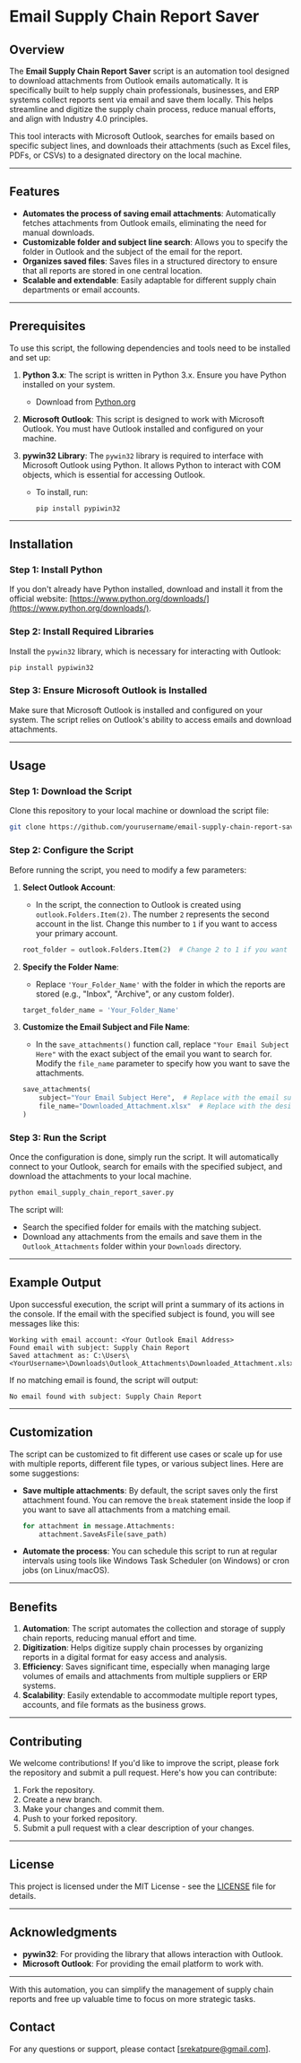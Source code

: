 # Email Supply Chain Report Saver

## Overview

The **Email Supply Chain Report Saver** script is an automation tool designed to download attachments from Outlook emails automatically. It is specifically built to help supply chain professionals, businesses, and ERP systems collect reports sent via email and save them locally. This helps streamline and digitize the supply chain process, reduce manual efforts, and align with Industry 4.0 principles.

This tool interacts with Microsoft Outlook, searches for emails based on specific subject lines, and downloads their attachments (such as Excel files, PDFs, or CSVs) to a designated directory on the local machine.

---

## Features

- **Automates the process of saving email attachments**: Automatically fetches attachments from Outlook emails, eliminating the need for manual downloads.
- **Customizable folder and subject line search**: Allows you to specify the folder in Outlook and the subject of the email for the report.
- **Organizes saved files**: Saves files in a structured directory to ensure that all reports are stored in one central location.
- **Scalable and extendable**: Easily adaptable for different supply chain departments or email accounts.

---

## Prerequisites

To use this script, the following dependencies and tools need to be installed and set up:

1. **Python 3.x**: The script is written in Python 3.x. Ensure you have Python installed on your system.
   - Download from [Python.org](https://www.python.org/downloads/)
   
2. **Microsoft Outlook**: This script is designed to work with Microsoft Outlook. You must have Outlook installed and configured on your machine.
   
3. **pywin32 Library**: The `pywin32` library is required to interface with Microsoft Outlook using Python. It allows Python to interact with COM objects, which is essential for accessing Outlook.
   - To install, run:
     ```
     pip install pypiwin32
     ```

---

## Installation

### Step 1: Install Python

If you don't already have Python installed, download and install it from the official website: [https://www.python.org/downloads/](https://www.python.org/downloads/).

### Step 2: Install Required Libraries

Install the `pywin32` library, which is necessary for interacting with Outlook:

```bash
pip install pypiwin32
```

### Step 3: Ensure Microsoft Outlook is Installed

Make sure that Microsoft Outlook is installed and configured on your system. The script relies on Outlook's ability to access emails and download attachments.

---

## Usage

### Step 1: Download the Script

Clone this repository to your local machine or download the script file:

```bash
git clone https://github.com/yourusername/email-supply-chain-report-saver.git
```

### Step 2: Configure the Script

Before running the script, you need to modify a few parameters:

1. **Select Outlook Account**:
   - In the script, the connection to Outlook is created using `outlook.Folders.Item(2)`. The number `2` represents the second account in the list. Change this number to `1` if you want to access your primary account.
   
   ```python
   root_folder = outlook.Folders.Item(2)  # Change 2 to 1 if you want the primary account
   ```

2. **Specify the Folder Name**:
   - Replace `'Your_Folder_Name'` with the folder in which the reports are stored (e.g., "Inbox", "Archive", or any custom folder).
   
   ```python
   target_folder_name = 'Your_Folder_Name'
   ```

3. **Customize the Email Subject and File Name**:
   - In the `save_attachments()` function call, replace `"Your Email Subject Here"` with the exact subject of the email you want to search for. Modify the `file_name` parameter to specify how you want to save the attachments.
   
   ```python
   save_attachments(
       subject="Your Email Subject Here",  # Replace with the email subject
       file_name="Downloaded_Attachment.xlsx"  # Replace with the desired filename
   )
   ```

### Step 3: Run the Script

Once the configuration is done, simply run the script. It will automatically connect to your Outlook, search for emails with the specified subject, and download the attachments to your local machine.

```bash
python email_supply_chain_report_saver.py
```

The script will:
- Search the specified folder for emails with the matching subject.
- Download any attachments from the emails and save them in the `Outlook_Attachments` folder within your `Downloads` directory.

---

## Example Output

Upon successful execution, the script will print a summary of its actions in the console. If the email with the specified subject is found, you will see messages like this:

```
Working with email account: <Your Outlook Email Address>
Found email with subject: Supply Chain Report
Saved attachment as: C:\Users\<YourUsername>\Downloads\Outlook_Attachments\Downloaded_Attachment.xlsx
```

If no matching email is found, the script will output:

```
No email found with subject: Supply Chain Report
```

---

## Customization

The script can be customized to fit different use cases or scale up for use with multiple reports, different file types, or various subject lines. Here are some suggestions:

- **Save multiple attachments**: By default, the script saves only the first attachment found. You can remove the `break` statement inside the loop if you want to save all attachments from a matching email.
  
  ```python
  for attachment in message.Attachments:
      attachment.SaveAsFile(save_path)
  ```

- **Automate the process**: You can schedule this script to run at regular intervals using tools like Windows Task Scheduler (on Windows) or cron jobs (on Linux/macOS).

---

## Benefits

1. **Automation**: The script automates the collection and storage of supply chain reports, reducing manual effort and time.
2. **Digitization**: Helps digitize supply chain processes by organizing reports in a digital format for easy access and analysis.
3. **Efficiency**: Saves significant time, especially when managing large volumes of emails and attachments from multiple suppliers or ERP systems.
4. **Scalability**: Easily extendable to accommodate multiple report types, accounts, and file formats as the business grows.

---

## Contributing

We welcome contributions! If you'd like to improve the script, please fork the repository and submit a pull request. Here's how you can contribute:

1. Fork the repository.
2. Create a new branch.
3. Make your changes and commit them.
4. Push to your forked repository.
5. Submit a pull request with a clear description of your changes.

---

## License

This project is licensed under the MIT License - see the [LICENSE](LICENSE) file for details.

---

## Acknowledgments

- **pywin32**: For providing the library that allows interaction with Outlook.
- **Microsoft Outlook**: For providing the email platform to work with.

---

With this automation, you can simplify the management of supply chain reports and free up valuable time to focus on more strategic tasks.

## **Contact**

For any questions or support, please contact [srekatpure@gmail.com].
